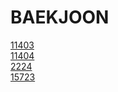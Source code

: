 # BAEKJOON

<a href="https://github.com/JMine97/BAEKJOON/blob/main/Floyd-Warshall/11403.py">11403</a> <br>
<a href="https://github.com/JMine97/BAEKJOON/blob/main/Floyd-Warshall/11404.py">11404</a> <br>
<a href="https://github.com/JMine97/BAEKJOON/blob/main/Floyd-Warshall/11404.py">2224</a> <br>
<a href="https://github.com/JMine97/BAEKJOON/blob/main/Floyd-Warshall/15723.py">15723</a>
